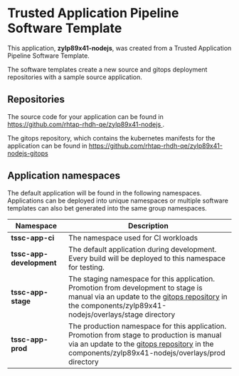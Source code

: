 # Trusted Application Pipeline Software Template

This application, **zylp89x41-nodejs**, was created from a Trusted Application Pipeline Software Template.

The software templates create a new source and gitops deployment repositories with a sample source application. 

## Repositories

The source code for your application can be found in [https://github.com/rhtap-rhdh-qe/zylp89x41-nodejs ](https://github.com/rhtap-rhdh-qe/zylp89x41-nodejs ).
 
The gitops repository, which contains the kubernetes manifests for the application can be found in 
[https://github.com/rhtap-rhdh-qe/zylp89x41-nodejs-gitops ](https://github.com/rhtap-rhdh-qe/zylp89x41-nodejs-gitops ) 

## Application namespaces 

The default application will be found in the following namespaces. Applications can be deployed into unique namespaces or multiple software templates can also bet generated into the same group namespaces.  

|  Namespace   |  Description   |  
| -------- | -------- |
| **tssc-app-ci** | The namespace used for CI workloads |
| **tssc-app-development** | The default application during development. Every build will be deployed to this namespace for testing. |
| **tssc-app-stage** | The staging namespace for this application. Promotion from development to stage is manual via an update to the [gitops repository](https://github.com/rhtap-rhdh-qe/zylp89x41-nodejs-gitops ) in the components/zylp89x41-nodejs/overlays/stage directory |
| **tssc-app-prod** | The production namespace for this application. Promotion from stage to production is manual via an update to the [gitops repository](https://github.com/rhtap-rhdh-qe/zylp89x41-nodejs-gitops ) in the components/zylp89x41-nodejs/overlays/prod directory |
